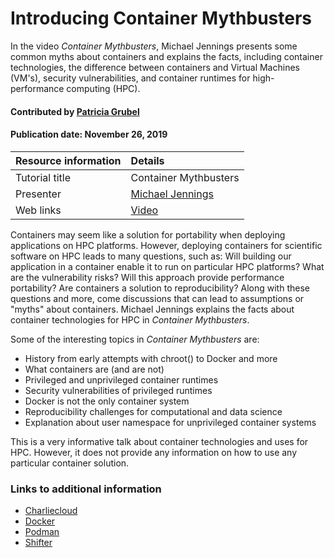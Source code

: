 # Introducing Container Mythbusters

<!--deck text start-->
In the video *Container Mythbusters*, Michael Jennings presents some common
myths about containers and explains the facts, including container
technologies, the difference between containers and Virtual Machines (VM's),
security vulnerabilities, and container runtimes for high-performance computing
(HPC).
<!--deck text end-->

#### Contributed by [Patricia  Grubel](https://github.com/pagrubel)
#### Publication date: November 26, 2019

Resource information | Details 
:--- | :--- 
Tutorial title  | Container Mythbusters 
Presenter | [Michael Jennings](https://github.com/mej)
Web links | [Video](https://www.youtube.com/watch?v=FFyXdgWXD3A&feature=youtu.be)

Containers may seem like a solution for portability when deploying applications
on HPC platforms. However, deploying containers
for scientific software on HPC leads to many questions, such as: Will building
our application in a container enable it to run on particular HPC platforms?  What are the
vulnerability risks? Will this approach provide performance portability? Are containers
a solution to reproducibility?  Along with these questions and more, come
discussions that can lead to assumptions or "myths" about containers.  Michael
Jennings explains the facts about container technologies for HPC in *Container
Mythbusters*.

Some of the interesting topics in *Container Mythbusters* are:

 - History from early attempts with chroot() to Docker and more
 - What containers are (and are not)
 - Privileged and unprivileged container runtimes
 - Security vulnerabilities of privileged runtimes
 - Docker is not the only container system
 - Reproducibility challenges for computational and data science
 - Explanation about user namespace for unprivileged container systems
 
 
This is a very informative talk about container technologies and uses for HPC.
However, it does not provide any information on how to use any particular
container solution.

### Links to additional information
- [Charliecloud](https://hpc.github.io/charliecloud/)
- [Docker](https://www.docker.com/)
- [Podman](https://podman.io/)
- [Shifter](https://www.nersc.gov/research-and-development/user-defined-images/)


<!---
Publish: yes
RSS update: 2019-11-26
Categories: Development, Reliability, Performance
Topics: Release and Deployment, Performance Portability, Reproducibility 
Level: 2
Prerequisites: defaults
Aggregate: none
Review: LA-UR-19-30997
--->
